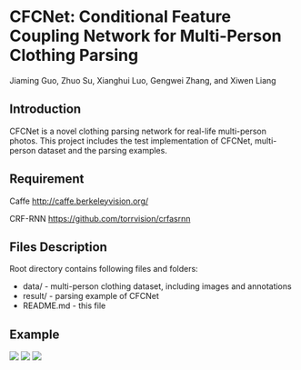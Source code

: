 # CFCNet: Conditional Feature Coupling Network for Multi-Person Clothing Parsing
Jiaming Guo, Zhuo Su, Xianghui Luo, Gengwei Zhang, and Xiwen Liang

## Introduction
CFCNet is a novel clothing parsing network for real-life multi-person photos. This project includes the test implementation of CFCNet, multi-person dataset and the parsing examples.

## Requirement
Caffe http://caffe.berkeleyvision.org/

CRF-RNN https://github.com/torrvision/crfasrnn

## Files Description
Root directory contains following files and folders:
- data/           - multi-person clothing dataset, including images and annotations
- result/         - parsing example of CFCNet
- README.md       - this file

## Example
![](https://github.com/40ksoul/CFCNet/blob/master/result/0102.jpg) ![](https://github.com/40ksoul/CFCNet/blob/master/result/0102.png) ![](https://github.com/40ksoul/CFCNet/blob/master/result/0102-GT.png)
